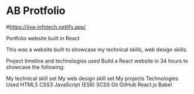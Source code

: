 # AB Protfolio
#https://jiva-infotech.netlify.app/

Portfolio website built in React

This was a website built to showcase my technical skills, web design skills.

Project timeline and technologies used
Build a React website in 34 hours to showcase the following:

My technical skill set
My web design skill set
My projects
Technologies Used
HTML5
CSS3
JavaScript (ES6)
SCSS
Git
GitHub
React.js
Babel
